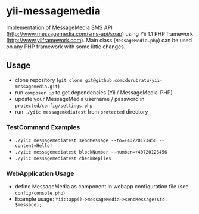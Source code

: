 # yii-messagemedia
Implementation of MessageMedia SMS API (http://www.messagemedia.com/sms-api/soap) using Yii 1.1 PHP framework (http://www.yiiframework.com). 
Main class (```MessageMedia.php```) can be used on any PHP framework with some little changes.

## Usage
- clone repository (```git clone git@github.com:dorubratu/yii-messagemedia.git```)
- run ```composer up``` to get dependencies (Yii / MessageMedia-PHP)
- update your MessageMedia username / password in ```protected/config/settings.php```
- run ```./yiic messagemediatest``` from ```protected``` directory

### TestCommand Examples
- ```./yiic messagemediatest sendMessage --to=+40720123456 --content=Hello!```
- ```./yiic messagemediatest blockNumber --number=+40720123456```
- ```./yiic messagemediatest checkReplies```

### WebApplication Usage
- define MessageMedia as component in webapp configuration file (see ```config/console.php```) 
- Example usage: ```Yii::app()->messageMedia->sendMessage($to, $message);```
